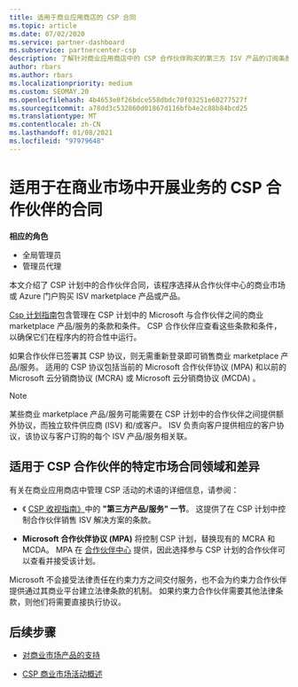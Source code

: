 ```yaml
---
title: 适用于商业应用商店的 CSP 合同
ms.topic: article
ms.date: 07/02/2020
ms.service: partner-dashboard
ms.subservice: partnercenter-csp
description: 了解针对商业应用商店中的 CSP 合作伙伴购买的第三方 ISV 产品的订阅条款、条件和协定。
author: rbars
ms.author: rbars
ms.localizationpriority: medium
ms.custom: SEOMAY.20
ms.openlocfilehash: 4b4653e0f26bdce558dbdc70f03251e60277527f
ms.sourcegitcommit: a78dd3c532860d01867d116bfb4e2c88b84bcd25
ms.translationtype: MT
ms.contentlocale: zh-CN
ms.lasthandoff: 01/08/2021
ms.locfileid: "97979648"
---
```

# <a name="contracts-for-csp-partners-doing-business-in-the-commercial-marketplace"></a>适用于在商业市场中开展业务的 CSP 合作伙伴的合同


**相应的角色**

- 全局管理员
- 管理员代理

本文介绍了 CSP 计划中的合作伙伴合同，该程序选择从合作伙伴中心的商业市场或 Azure 门户购买 ISV marketplace 产品或产品。

[Csp 计划指南](https://go.microsoft.com/fwlink/p/?LinkId=617100)包含管理在 CSP 计划中的 Microsoft 与合作伙伴之间的商业 marketplace 产品/服务的条款和条件。 CSP 合作伙伴应查看这些条款和条件，以确保它们在程序内的符合性中运行。  

如果合作伙伴已签署其 CSP 协议，则无需重新登录即可销售商业 marketplace 产品/服务。 适用的 CSP 协议包括当前的 Microsoft 合作伙伴协议 (MPA) 和以前的 Microsoft 云分销商协议 (MCRA) 或 Microsoft 云分销商协议 (MCDA) 。

>[!NOTE]
> 某些商业 marketplace 产品/服务可能需要在 CSP 计划中的合作伙伴之间提供额外协议，而独立软件供应商 (ISV) 和/或客户。 ISV 负责向客户提供相应的客户协议，该协议与客户订购的每个 ISV 产品/服务相关联。

## <a name="specific-marketplace-contract-areas-and-distinctions-for-csp-partners"></a>适用于 CSP 合作伙伴的特定市场合同领域和差异

有关在商业应用商店中管理 CSP 活动的术语的详细信息，请参阅：

- 《 [CSP 收视指南》](https://go.microsoft.com/fwlink/p/?LinkId=617100)中的 **"第三方产品/服务" 一节**。 这提供了在 CSP 计划中控制合作伙伴销售 ISV 解决方案的条款。

- **Microsoft 合作伙伴协议 (MPA)** 将控制 CSP 计划，替换现有的 MCRA 和 MCDA。 MPA 在 [合作伙伴中心](https://partner.microsoft.com/pcv/dashboard/overview) 提供，因此选择参与 CSP 计划的合作伙伴可以查看并接受该计划。
  
Microsoft 不会接受法律责任在约束力方之间交付服务，也不会为约束力合作伙伴提供通过其商业平台建立法律条款的机制。 如果约束力合作伙伴需要其他法律条款，则他们将需要直接执行协议。

## <a name="next-steps"></a>后续步骤

- [对商业市场产品的支持](csp-commercial-marketplace-support.md)

- [CSP 商业市场活动概述](csp-commercial-marketplace-overview.md)
